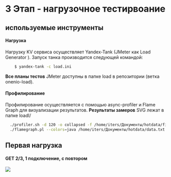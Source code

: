 #  3 Этап - нагрузочное тестирвоание
## используемые инструменты
#### Нагрузка
Нагрузку KV сервиса осуществляет Yandex-Tank (JMeter как Load Generator ).
Запуск танка производится следующей командой:
```sh
    $ yandex-tank -c load.ini
```
**Все планы тестов** JMeter доступны в папке load в репозитории (ветка onenio-load).
#### Профилирование
Профилирование осуществляется с помощью async-profiler и Flame Graph для визуализации результатов. **Результаты замеров** SVG лежат в папке loadl/

 ```bash
   ./profiler.sh -d 120 -o collapsed -f /home/iters/Документы/hotdata/first.txt [Pid]
   ./flamegraph.pl --colors=java /home/iters/Документы/hotdata/data.txt > /home/iters/Документы/hotdata/data.svg
```
## Первая нагрузка
#### GET 2/3,  1 подключение, с повтором
[![](https://ibb.co/kbnwHR)](https://ibb.co/kbnwHR)
